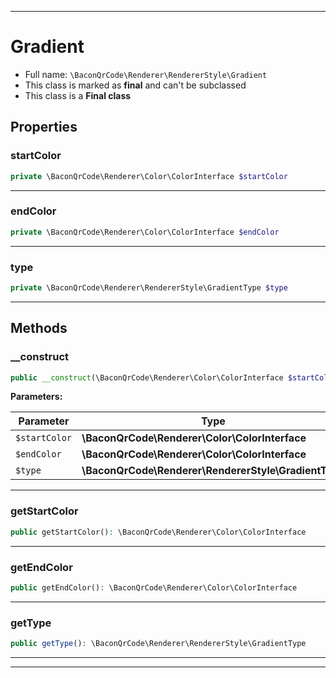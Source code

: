 ***

# Gradient





* Full name: `\BaconQrCode\Renderer\RendererStyle\Gradient`
* This class is marked as **final** and can't be subclassed
* This class is a **Final class**



## Properties


### startColor



```php
private \BaconQrCode\Renderer\Color\ColorInterface $startColor
```






***

### endColor



```php
private \BaconQrCode\Renderer\Color\ColorInterface $endColor
```






***

### type



```php
private \BaconQrCode\Renderer\RendererStyle\GradientType $type
```






***

## Methods


### __construct



```php
public __construct(\BaconQrCode\Renderer\Color\ColorInterface $startColor, \BaconQrCode\Renderer\Color\ColorInterface $endColor, \BaconQrCode\Renderer\RendererStyle\GradientType $type): mixed
```








**Parameters:**

| Parameter | Type | Description |
|-----------|------|-------------|
| `$startColor` | **\BaconQrCode\Renderer\Color\ColorInterface** |  |
| `$endColor` | **\BaconQrCode\Renderer\Color\ColorInterface** |  |
| `$type` | **\BaconQrCode\Renderer\RendererStyle\GradientType** |  |




***

### getStartColor



```php
public getStartColor(): \BaconQrCode\Renderer\Color\ColorInterface
```











***

### getEndColor



```php
public getEndColor(): \BaconQrCode\Renderer\Color\ColorInterface
```











***

### getType



```php
public getType(): \BaconQrCode\Renderer\RendererStyle\GradientType
```











***


***

